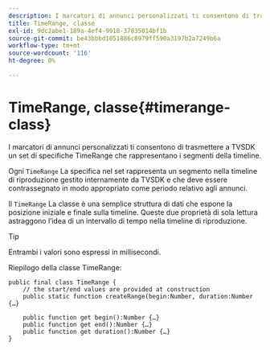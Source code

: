 ```yaml
---
description: I marcatori di annunci personalizzati ti consentono di trasmettere a TVSDK un set di specifiche TimeRange che rappresentano i segmenti della timeline.
title: TimeRange, classe
exl-id: 9dc2abe1-189a-4ef4-9918-37835014bf1b
source-git-commit: be43bbbd1051886c8979ff590a3197b2a7249b6a
workflow-type: tm+mt
source-wordcount: '116'
ht-degree: 0%

---
```


# TimeRange, classe{#timerange-class}

I marcatori di annunci personalizzati ti consentono di trasmettere a TVSDK un set di specifiche TimeRange che rappresentano i segmenti della timeline.

<!--<a id="section_42EB6D62627A424ABA250E3246EFEFC3"></a>-->

Ogni `TimeRange` La specifica nel set rappresenta un segmento nella timeline di riproduzione gestito internamente da TVSDK e che deve essere contrassegnato in modo appropriato come periodo relativo agli annunci.

Il `TimeRange` La classe è una semplice struttura di dati che espone la posizione iniziale e finale sulla timeline. Queste due proprietà di sola lettura astraggono l’idea di un intervallo di tempo nella timeline di riproduzione.

>[!TIP]
>
>Entrambi i valori sono espressi in millisecondi.

Riepilogo della classe TimeRange:

```
public final class TimeRange {
    // the start/end values are provided at construction 
    public static function createRange(begin:Number, duration:Number {…}
 
    public function get begin():Number {…}
    public function get end():Number {…}
    public function get duration():Number {…}
}
```
